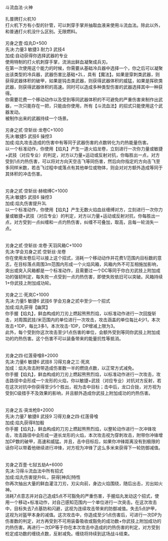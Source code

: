 <title>斗流血法-火神</title>
<meta name="GENERATOR" content="WinCHM">
<meta http-equiv="Content-Type" content="text/html; charset=gb2312">
<br>斗流血法·火神
<br>
<br>扎普牌打火机10
<br>打火机下方有小型的针管，可以刺穿手掌并抽取血液来使用斗流血法。除此以外，和普通打火机没什么区别。无限燃料。
<br>
<br>刃身之壹·焰丸D+500
<br>先决:力量3 敏捷3 耐力3 武技4
<br>加成:自动获得你选择武器的专业
<br>使用特制的打火机刺穿手掌，流淌出鲜血凝聚成兵刃。
<br>在第一次使用这个能力的时候，你需要从基础冷兵器中选择一个，你之后可以凝聚出该类型的冷兵器，武器伤害比基础+2L，具有【魔法】。如果是穿刺类武器，则获得武器体积的破甲，如果是钝击类武器，则获得武器体积的威猛，如果是挥砍类武器，则获得武器体积的高速。同时可以造成多种类型伤害的武器选择其中一种获得。
<br>你需要花费一个移动动作以及受到等同武器体积的不可避免的严重伤害来制作出武器，一次只能存在一把，只能由你使用，所有【斗流血法】的招式只能使用这个武器发动。
<br>被制作出来的武器持续一个场景。
<br>
<br>刃身之贰·空斩丝·龙卷C+1000
<br>先决:敏捷5 武技6 操控3
<br>加成:焰丸攻击造成的伤害中有等同于武器伤害的点数转化为灼热能量伤害。
<br>以一个标准动作，你使用【焰丸】产生一道火焰龙卷，立刻进行一次你力量或敏捷+武技（对应专业）的判定，对方以力量+运动或反射对抗，你每胜出一点，对方受到1点灼热伤害，可以将对方向天空击飞等同伤害，然后向你指定的方向击飞至多同样米数，若击飞过程中或落点有其他单位或物体，则会对对方额外造成等同于其体积的冲击伤害。
<br>
<br>
<br>刃身之贰·空斩丝·赫绾缚C+1000
<br>先决:敏捷5 武技6 操控3
<br>加成:焰丸伤害提升3L
<br>以一个标准动作，你使用【焰丸】产生无数火焰血丝缠缚对方，立刻进行一次你力量或敏捷+武技（对应专业）的判定，对方以力量+运动或反射对抗，你每胜出一点，对方受到一点纠缠和一点灼热伤害，纠缠不可叠加，取高，且每一轮消失一点。
<br>
<br>
<br>刃身之贰·空斩丝·龙卷·天羽风箱C+1000
<br>先决:学会刃身之贰·空斩丝·龙卷
<br>你在使用龙卷后可以接上这个招式，消耗一个移动动作并花费1/范围内目标数的意志，在目标落点周围3m范围内形成一个火焰风箱，风箱内外不可互相施加影响，突出或突入风箱都是一个标准动作，且需要过一个DC等同于你白刃武技上附加成功的强韧判定，每失败一点受到一点灼热伤害，即使失败依旧可以突破。风箱持续1+你武技上附加成功轮。
<br>
<br>刃身之三·死岚C+1000
<br>先决:力量5 敏捷6 武技6 学会刃身之贰中至少一个招式
<br>加成:焰丸获得【幽冥】
<br>你手握【焰丸】，鲜血构成的刀刃上燃起熊熊烈焰，以标准动作进行一次回旋斩击，对周围武技/米范围内的单位进行一次攻击，攻击涵盖的单位每比4少1，本次攻击+1DP，每比3多1，本次攻击-1DP，DP增减上限为3。
<br>此外，每个受到你这次攻击至少1点伤害的单位，会额外受到等同你武技上附加成功的灼热伤害。这个伤害不可以装备带来的能量抗性等抵消。
<br>
<br>
<br>刃身之四·红莲骨喰B+2000
<br>先决:力量6 敏捷6 武技8 习得刃身之三·死岚
<br>加成：焰丸攻击附带造成伤害数一半的燃烧点数，以正常方式减免。
<br>你手握【焰丸】，鲜血构成的刀刃上燃起熊熊烈焰，以标准动作进行一次攻击，攻击路径中会形成一个龙形的火焰，你以敏捷+武技（对应专业）对抗对方反射，若在这次对抗中你获得至少5个胜出，视为击中目标；击中后，龙口合拢，对方视为受到C级措手不及效果的影响，并且额外造成你武技上附加成功的灼热伤害。
<br>
<br>
<br>刃身之五·突龙枪B+2000
<br>先决:力量7 敏捷8 武技9 习得刃身之四·红莲骨喰
<br>加成:焰丸获得8加骰
<br>你手握【焰丸】，鲜血构成的刀刃上燃起熊熊烈焰，以整轮动作进行一次冲锋攻击，攻击路径中会形成一道长龙形的火焰，本次攻击视为穿刺攻击，附带你冲锋增加DP数的破甲，高速和威猛。并且，击中目标后，如果你冲锋距离没有到极限的话你可以带着他继续进行冲锋，对方视为冲锋了这么多米来获得下一轮防御减值。
<br>
<br>
<br>刃身之百壹·七狱五劫A+6000
<br>先决:习得斗流血法中所有招式
<br>加成:焰丸伤害提升6L，获得[神兵]特性
<br>你再次抽出大量的鲜血灌注刀刃，刃尖向前，身边火焰围绕，随后出击，刃出如火神。
<br>消耗7点意志并对自己造成5点不可豁免的严重伤害，手握焰丸发动这个招式，使用一个移动+标准动作，对自己感知范围内一个单位进行一次突击。在这次攻击中，目标失去7点基防和闪避，这视为连续攻击带来的防御减值。失去5点护甲，这视为对盔甲本身的减值。这次攻击中，你造成至少1点伤害后，可进行一次DP为伤害数的判定，对方再受到不可用装备吸收或豁免的成功数+你武技上附加成功的灼热伤害。再进行一次DP等于你在本次攻击中造成的灼热伤害的判定，对方受到检定成功数的缠绕点数，反射减免。缠绕将持续到这场战斗结束。
<br>